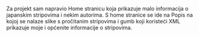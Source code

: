 Za projekt sam napravio Home stranicu koja prikazuje malo informacija o japanskim stripovima i nekim autorima. S home stranice se ide na Popis na kojoj se nalaze slike s pročitanim stripovima i gumb koji koristeći XML prikazuje moje i općenite informacije o stripovima.
